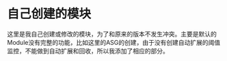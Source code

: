 # 自己创建的模块

这里是我自己创建或修改的模块，为了和原来的版本不发生冲突。主要是默认的Module没有完整的功能，比如这里的ASG的创建，由于没有创建自动扩展的阈值监控，不能做到自动扩展和回收，所以我添加了相应的部分。



